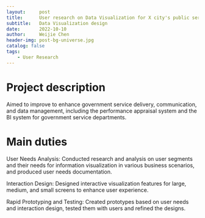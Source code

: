 ```yaml
---
layout:     post
title:      User research on Data Visualization for X city's public service
subtitle:   Data Visualization design
date:       2022-10-10
author:     Weijie Chen
header-img: post-bg-universe.jpg
catalog: false
tags:
    - User Research
---
```



# Project description

Aimed to improve to enhance government service delivery, communication, and data management, including the performance appraisal system and the BI system for government service departments.

# Main duties

User Needs Analysis: Conducted research and analysis on user segments and their needs for information visualization in various business scenarios, and produced user needs documentation.

Interaction Design: Designed interactive visualization features for large, medium, and small screens to enhance user experience.

Rapid Prototyping and Testing: Created prototypes based on user needs and interaction design, tested them with users and refined the designs.

